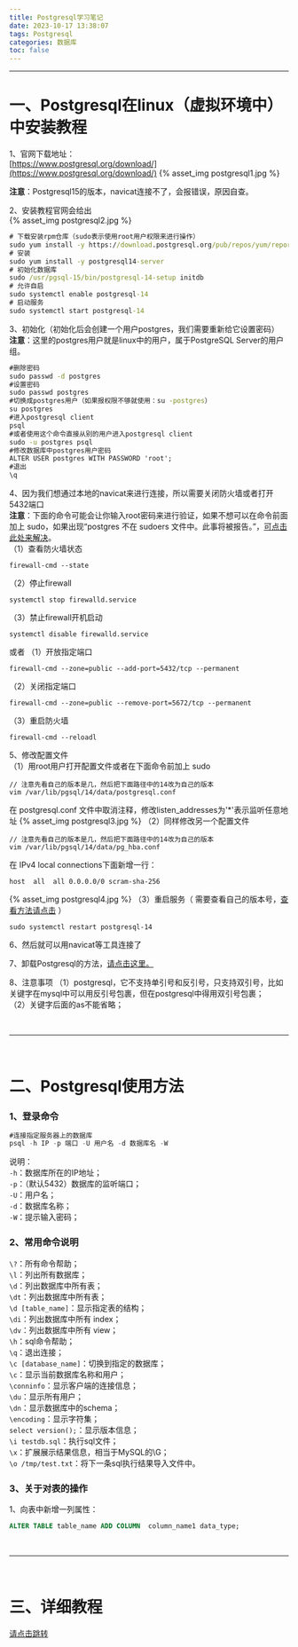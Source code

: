 ```yaml
---
title: Postgresql学习笔记
date: 2023-10-17 13:38:07
tags: Postgresql
categories: 数据库
toc: false
---
```


***

# 一、Postgresql在linux（虚拟环境中）中安装教程
1、官网下载地址：  
[https://www.postgresql.org/download/](https://www.postgresql.org/download/)
{% asset_img postgresql1.jpg %}

**注意**：Postgresql15的版本，navicat连接不了，会报错误，原因自查。  

2、安装教程官网会给出  
{% asset_img postgresql2.jpg %}
``` cmd
# 下载安装rpm仓库（sudo表示使用root用户权限来进行操作）
sudo yum install -y https://download.postgresql.org/pub/repos/yum/reporpms/EL-7-x86_64/pgdg-redhat-repo-latest.noarch.rpm
# 安装
sudo yum install -y postgresql14-server
# 初始化数据库
sudo /usr/pgsql-15/bin/postgresql-14-setup initdb
# 允许自启
sudo systemctl enable postgresql-14
# 启动服务
sudo systemctl start postgresql-14
```

3、初始化（初始化后会创建一个用户postgres，我们需要重新给它设置密码）  
**注意**：这里的postgres用户就是linux中的用户，属于PostgreSQL Server的用户组。  
``` cmd
#删除密码
sudo passwd -d postgres
#设置密码
sudo passwd postgres
#切换成postgres用户（如果报权限不够就使用：su -postgres）
su postgres
#进入postgresql client
psql
#或者使用这个命令直接从别的用户进入postgresql client
sudo -u postgres psql
#修改数据库中postgres用户密码
ALTER USER postgres WITH PASSWORD 'root';
#退出
\q
```

4、因为我们想通过本地的navicat来进行连接，所以需要关闭防火墙或者打开5432端口  
**注意**：下面的命令可能会让你输入root密码来进行验证，如果不想可以在命令前面加上 sudo，如果出现“postgres 不在 sudoers 文件中。此事将被报告。”，[可点击此处来解决](https://blog.csdn.net/m0_59133441/article/details/121511380)。  
（1）查看防火墙状态
```
firewall-cmd --state
```
（2）停止firewall
```
systemctl stop firewalld.service
```
（3）禁止firewall开机启动
```
systemctl disable firewalld.service
```
或者
（1）开放指定端口
```
firewall-cmd --zone=public --add-port=5432/tcp --permanent
```
（2）关闭指定端口
```
firewall-cmd --zone=public --remove-port=5672/tcp --permanent
```
（3）重启防火墙
```
firewall-cmd --reloadl
```

5、修改配置文件  
（1）用root用户打开配置文件或者在下面命令前加上 sudo  
```
// 注意先看自己的版本是几，然后把下面路径中的14改为自己的版本
vim /var/lib/pgsql/14/data/postgresql.conf
```
在 postgresql.conf 文件中取消注释，修改listen_addresses为'*'表示监听任意地址
{% asset_img postgresql3.jpg %}
（2）同样修改另一个配置文件
```
// 注意先看自己的版本是几，然后把下面路径中的14改为自己的版本
vim /var/lib/pgsql/14/data/pg_hba.conf
```
在 IPv4 local connections下面新增一行：
```
host  all  all 0.0.0.0/0 scram-sha-256
```
{% asset_img postgresql4.jpg %}
（3）重启服务（ 需要查看自己的版本号，[查看方法请点击](https://dandelioncloud.cn/article/details/1597226823283064833) ）
```
sudo systemctl restart postgresql-14
```

6、然后就可以用navicat等工具连接了  

7、卸载Postgresql的方法，[请点击这里。](https://www.cnblogs.com/june-/articles/14276416.html)

8、注意事项
（1）postgresql，它不支持单引号和反引号，只支持双引号，比如关键字在mysql中可以用反引号包裹，但在postgresql中得用双引号包裹；  
（2）关键字后面的as不能省略；


<br/>

***

<br/>


# 二、Postgresql使用方法
### 1、登录命令
``` sql
#连接指定服务器上的数据库
psql -h IP -p 端口 -U 用户名 -d 数据库名 -W
```
说明：  
`-h`：数据库所在的IP地址；  
`-p`：（默认5432）数据库的监听端口；  
`-U`：用户名；  
`-d`：数据库名称；    
`-W`：提示输入密码；

### 2、常用命令说明
`\?`：所有命令帮助；  
`\l`：列出所有数据库；  
`\d`：列出数据库中所有表；  
`\dt`：列出数据库中所有表；  
`\d [table_name]`：显示指定表的结构；  
`\di`：列出数据库中所有 index；  
`\dv`：列出数据库中所有 view；  
`\h`：sql命令帮助；  
`\q`：退出连接；  
`\c [database_name]`：切换到指定的数据库；  
`\c`：显示当前数据库名称和用户；  
`\conninfo`：显示客户端的连接信息；  
`\du`：显示所有用户；  
`\dn`：显示数据库中的schema；  
`\encoding`：显示字符集；  
`select version();`：显示版本信息；  
`\i testdb.sql`：执行sql文件；  
`\x`：扩展展示结果信息，相当于MySQL的\G；  
`\o /tmp/test.txt`：将下一条sql执行结果导入文件中。

### 3、关于对表的操作
1、向表中新增一列属性：  
``` sql
ALTER TABLE table_name ADD COLUMN  column_name1 data_type;
```


<br/>

***

<br/>


# 三、详细教程
[请点击跳转](https://zhuanlan.zhihu.com/p/646946752)